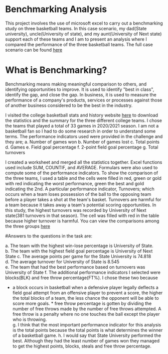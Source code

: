 # Benchmarking Analysis

This project involves the use of microsoft excel to carry out a benchmarking study on three basketball teams. In this case scenario, my dad(State university), uncle(University of state), and my aunt(University of Next state) support each of these teams and I am to present an analysis where I compared the performance of the three basketball teams. The full case scenario can be found [here]()
# What is Benchmarking?
Benchmarking means making meaningful comparison to others, and identifying opportunities to improve. It is used to identify "best in class", identify the gap, and close the gap. In business, it is used to measure the performance of a company's products, services or processes against those of another business considered to be the best in the industry.

I visited the college basketball stats and history website [here](https://www.sports-reference.com/cbb/) to download the statistics and the summary for the three different college teams. I chose the teams that played a total of 33 games in 2020/2021 season.
I am not a basketball fan so I had to do some research in order to understand some terms. The performance indicators used were provided in the challenge and they are;
a. Number of games won
b. Number of games lost
c. Total points
d. Games
e. Field goal percentage
f. 2-point field goal percentage
g. Total turnovers

I created a worksheet and merged all the statistics together. Excel functions used include SUM, COUNTIF, and AVERAGE. Formulars were also used to compute some of the performance indicators. 
To show the comparison of the three teams, I used a table and the cells were filled in red, green or gold with red indicating the worst performance, green the best and gold indicating the 2nd. 
A particular performance indicator, Turnovers; which occurs when a team loses possession of the ball to the opposing team before a player takes a shot at the team's basket. Turnovers are harmful for a team because it takes away a team's potential scoring opportunities. In this study, the highest turnovers was recorded by University of Next state(381 turnovers in that season). The cell was filled with red in the table because higher turnover is harmful.
You can view the comparisons among the three groups [here](https://github.com/Thehalima/Benchmarking-Analysis/blob/main/benchmarking.png)

#Answers to the questions in the task are:

a. The team with the highest win-lose percentage is University of State.                            
b. The team with the highest field goal percentage is University of Next State                                                                                          c. The average points per game for the State University is 74.818                       
d. The average turnover for University of State is 8.545                                        
e. The team that had the best performance based on turnovers was University of State                                                                                  f. The additional performance indicators I selected were blocks(BLK) and free throw percentage(FT%). I chose these two because 
* a block occurs in basketball when a defensive player legally deflects a field goal attempt from an offensive player to prevent a score, the higher the total blocks of a team, the less chance the opponent will be able to score more goals.                                                                                              * free throw percentage is gotten by dividing the number of free throws made by the number of free throws attempted. A free throw is a penalty where no one touches the ball except the player who is throwing.                
g. I think that the most important performance indicator for this analysis is the total points because the total points is what determines the winner of  a basketball game.
h. I would say that State University performed the best. Although they had the least number of games won they managed to get the highest points, blocks, steals and free throw percentage.

